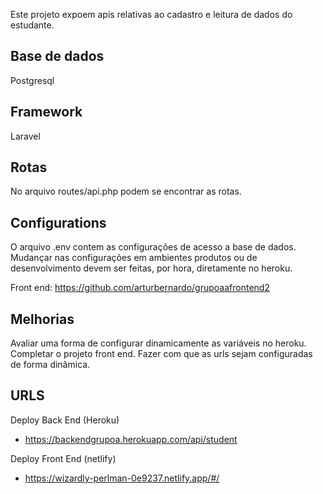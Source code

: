 Este projeto expoem apis relativas ao cadastro e leitura de dados do estudante.

## Base de dados
Postgresql

## Framework
Laravel

## Rotas
No arquivo routes/api.php podem se encontrar as rotas.

## Configurations
O arquivo .env contem as configurações de acesso a base de dados. 
Mudançar nas configurações em ambientes produtos ou de desenvolvimento devem ser feitas, por hora, diretamente no heroku.


Front end: https://github.com/arturbernardo/grupoaafrontend2


## Melhorias
Avaliar uma forma de configurar dinamicamente as variáveis no heroku.
Completar o projeto front end.
Fazer com que as urls sejam configuradas de forma dinâmica.


## URLS

Deploy Back End (Heroku)
- https://backendgrupoa.herokuapp.com/api/student

Deploy Front End (netlify)
- https://wizardly-perlman-0e9237.netlify.app/#/
